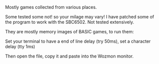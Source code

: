 Mostly games collected from various places.

Some tested some not! so your milage may vary! I have patched some of the program to work with the SBC6502. Not tested extensively. 

They are mostly memory images of BASIC games, to run them:

Set your terminal to have a end of line delay (try 50ms), set a character delay (tty 1ms)

Then open the file, copy it and paste into the Wozmon monitor.

